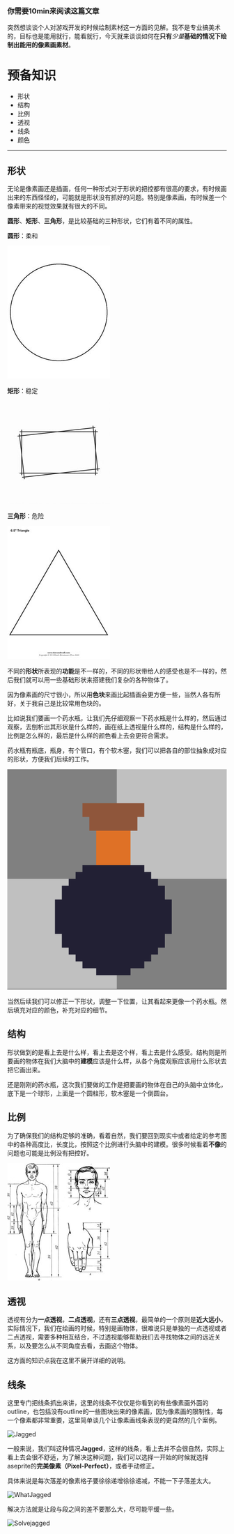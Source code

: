 ### 你需要10min来阅读这篇文章

突然想谈谈个人对游戏开发的时候绘制素材这一方面的见解。我不是专业搞美术的，目标也是能用就行，能看就行，今天就来谈谈如何在**只有***少量***基础的情况下绘制出能用的像素画素材**。

# 预备知识

- 形状
- 结构
- 比例
- 透视
- 线条
- 颜色

* * *

## 形状

无论是像素画还是插画，任何一种形式对于形状的把控都有很高的要求，有时候画出来的东西怪怪的，可能就是形状没有抓好的问题。特别是像素画，有时候差一个像素带来的视觉效果就有很大的不同。

**圆形**、**矩形**、**三角形**，是比较基础的三种形状，它们有着不同的属性。

**圆形**：柔和 

![Circle](https://github.com/Feishiko/PersonalBlog/blob/main/%E5%9B%BE%E7%89%87/%E6%B8%B8%E6%88%8F%E7%94%A8%E7%AE%80%E5%8D%95%E5%83%8F%E7%B4%A0%E7%94%BB%E7%B4%A0%E6%9D%90%E7%9A%84%E7%BB%98%E5%88%B6/Circle.jpg?raw=true)

**矩形**：稳定

![Rectangle](https://github.com/Feishiko/PersonalBlog/blob/main/%E5%9B%BE%E7%89%87/%E6%B8%B8%E6%88%8F%E7%94%A8%E7%AE%80%E5%8D%95%E5%83%8F%E7%B4%A0%E7%94%BB%E7%B4%A0%E6%9D%90%E7%9A%84%E7%BB%98%E5%88%B6/Rectangle.jpg?raw=true)

**三角形**：危险

![Triangle](https://github.com/Feishiko/PersonalBlog/blob/main/%E5%9B%BE%E7%89%87/%E6%B8%B8%E6%88%8F%E7%94%A8%E7%AE%80%E5%8D%95%E5%83%8F%E7%B4%A0%E7%94%BB%E7%B4%A0%E6%9D%90%E7%9A%84%E7%BB%98%E5%88%B6/Triangle.jpg?raw=true)

不同的**形状**所表现的**功能**是不一样的，不同的形状带给人的感受也是不一样的，然后我们就可以用一些基础形状来搭建我们复杂的各种物体了。

因为像素画的尺寸很小，所以用**色块**来画比起插画会更方便一些，当然人各有所好，关于我自己是比较常用色块的。

比如说我们要画一个药水瓶，让我们先仔细观察一下药水瓶是什么样的，然后通过观察，去刨析出其形状是什么样的，画在纸上透视是什么样的，结构是什么样的，比例是怎么样的，最后是什么样的颜色看上去会更符合需求。

药水瓶有瓶底，瓶身，有个管口，有个软木塞，我们可以把各自的部位抽象成对应的形状，方便我们后续的工作。

![Shapes](https://github.com/Feishiko/PersonalBlog/blob/main/%E5%9B%BE%E7%89%87/%E6%B8%B8%E6%88%8F%E7%94%A8%E7%AE%80%E5%8D%95%E5%83%8F%E7%B4%A0%E7%94%BB%E7%B4%A0%E6%9D%90%E7%9A%84%E7%BB%98%E5%88%B6/shapes.png?raw=true)

当然后续我们可以修正一下形状，调整一下位置，让其看起来更像一个药水瓶。然后填充对应的颜色，补充对应的细节。

## 结构

形状做到的是看上去是什么样，看上去是这个样，看上去是什么感受。结构则是所要画的物体在我们大脑中的**建模**应该是什么样，从各个角度观察应该用什么形状去把它画出来。

还是刚刚的药水瓶，这次我们要做的工作是把要画的物体在自己的头脑中立体化，底下是一个球形，上面是一个圆柱形，软木塞是一个倒圆台。

## 比例

为了确保我们的结构足够的准确，看着自然，我们要回到现实中或者给定的参考图中的各种高度比，长度比，按照这个比例进行头脑中的建模。很多时候看着**不像**的问题也可能是比例没有把控好。

![Human Ratio](https://github.com/Feishiko/PersonalBlog/blob/main/%E5%9B%BE%E7%89%87/%E6%B8%B8%E6%88%8F%E7%94%A8%E7%AE%80%E5%8D%95%E5%83%8F%E7%B4%A0%E7%94%BB%E7%B4%A0%E6%9D%90%E7%9A%84%E7%BB%98%E5%88%B6/HumanRatio.jpg?raw=true)

## 透视

透视有分为**一点透视**，**二点透视**，还有**三点透视**，最简单的一个原则是**近大远小**，实际情况下，我们在绘画的时候，特别是画物体，很难说只是单独的一点透视或者二点透视，需要多种相互结合，不过透视能够帮助我们去寻找物体之间的远近关系，以及要怎么从不同角度去看，去画这个物体。

这方面的知识点我在这里不展开详细的说明。

## 线条

这里专门把线条抓出来讲，这里的线条不仅仅是你看到的有些像素画外面的outline，也包括没有outline的一些图块出来的像素画，因为像素画的限制性，每一个像素都非常重要，这里简单谈几个让像素画线条表现的更自然的几个案例。

![Jagged]()

一般来说，我们叫这种情况**Jagged**，这样的线条，看上去并不会很自然，实际上看上去会很不舒适，为了解决这种问题，我们可以选择一开始的时候就选择aseprite的**完美像素（Pixel-Perfect）**，或者手动修正。

具体来说是每次落差的像素格子要徐徐递增徐徐递减，不能一下子落差太大。

![WhatJagged]()

解决方法就是让段与段之间的差不要那么大，尽可能平缓一些。

![Solvejagged]()